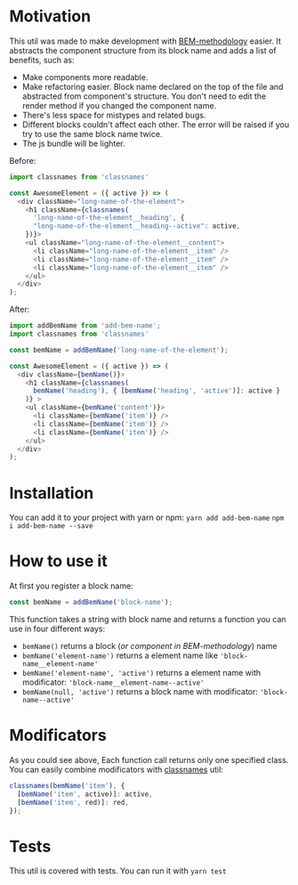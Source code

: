 # Motivation

This util was made to make development with [BEM-methodology](https://en.bem.info/methodology) easier.
It abstracts the component structure from its block name and adds a list of benefits, such as:

- Make components more readable.
- Make refactoring easier. Block name declared on the top of the file and abstracted from component's structure. You don't need to edit the render method if you changed the component name.
- There's less space for mistypes and related bugs.
- Different blocks couldn't affect each other. The error will be raised if you try to use the same block name twice.
- The js bundle will be lighter.

Before:

```js
import classnames from 'classnames'

const AwesomeElement = ({ active }) => (
  <div className="long-name-of-the-element">
    <h1 className={classnames(
      'long-name-of-the-element__heading', {
      "long-name-of-the-element__heading--active": active,
    })}>
    <ul className="long-name-of-the-element__content">
      <li className="long-name-of-the-element__item" />
      <li className="long-name-of-the-element__item" />
      <li className="long-name-of-the-element__item" />
    </ul>
  </div>
);
```

After:

```js
import addBemName from 'add-bem-name';
import classnames from 'classnames'

const bemName = addBemName('long-name-of-the-element');

const AwesomeElement = ({ active }) => (
  <div className={bemName()}>
    <h1 className={classnames(
      bemName('heading'), { [bemName('heading', 'active')]: active }
    )} >
    <ul className={bemName('content')}>
      <li className={bemName('item')} />
      <li className={bemName('item')} />
      <li className={bemName('item')} />
    </ul>
  </div>
);
```

# Installation

You can add it to your project with yarn or npm:
`yarn add add-bem-name`
`npm i add-bem-name --save`

# How to use it

At first you register a block name:
```js
const bemName = addBemName('block-name');
```
This function takes a string with block name and returns a function you can use in four different ways:
- `bemName()` returns a block (*or component in BEM-methodology*) name
- `bemName('element-name')` returns a element name like `'block-name__element-name'`
- `bemName('element-name', 'active')` returns a element name with modificator: `'block-name__element-name--active'`
- `bemName(null, 'active')` returns a block name with modificator: `'block-name--active'`

# Modificators

As you could see above, Each function call returns only one specified class. You can easily combine modificators with [classnames](https://github.com/JedWatson/classnames) util:

```js
classnames(bemName('item'), {
  [bemName('item', active)]: active,
  [bemName('item', red)]: red,
});
```

# Tests

This util is covered with tests. You can run it with `yarn test`
